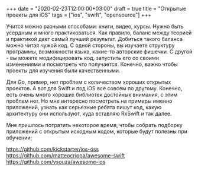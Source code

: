 +++
date = "2020-02-23T12:00:00+03:00"
draft = true
title = "Открытые проекты для iOS"
tags = ["ios", "swift", "opensource"]
+++

Учится можно разными способами: книги, видео, курсы. Нужно быть усердным и много практиковаться. Как правило, баланс между теорией и практикой дает самый лучший результат. Добиться такого баланса можно читая чужой код. С одной стороны, вы изучаете структуру программы, возможности языка, какие-то авторские фишечки. С другой - вы можете модифицировать код, запустить его со своими изменениями и посмотреть что получается. Конечно, важно чтобы проекты для изучения были качественными.

Для Go, пример, нет проблем с количеством хороших открытых проектов. А вот для Swift и под iOS все совсем по другому. Конечно, есть очень много хороших библиотек достойных внимания, с этим проблем нет. Но мне интересно посмотреть на примеры именно приложений, узнать как серьезные ребята пишут код, какую архитектуру они используют, куда вставляю RxSwift и так далее.

Мне пришлось потратить некоторое время, чтобы собрать подборку приложений с открытым исходным кодом, которые будут полезны при обучении;


https://github.com/kickstarter/ios-oss
https://github.com/matteocrippa/awesome-swift
https://github.com/vsouza/awesome-ios